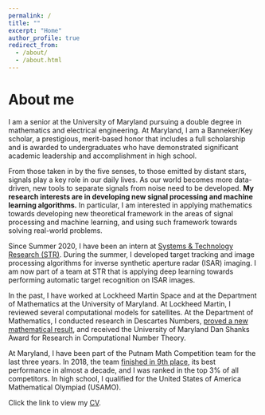 ```yaml
---
permalink: /
title: ""
excerpt: "Home"
author_profile: true
redirect_from:
  - /about/
  - /about.html
---
```

About me
=====

I am a senior at the University of Maryland pursuing a double degree in mathematics and electrical engineering. At Maryland, I am a Banneker/Key scholar, a prestigious, merit-based honor that includes a full scholarship and is awarded to undergraduates who have demonstrated significant academic leadership and accomplishment in high school.

From those taken in by the five senses, to those emitted by distant stars, signals play a key role in our daily lives. As our world becomes more data-driven, new tools to separate signals from noise need to be developed. **My research interests are in developing new signal processing and machine learning algorithms.** In particular, I am interested in applying mathematics towards developing new theoretical framework in the areas of signal processing and machine learning, and using such framework towards solving real-world problems.

Since Summer 2020, I have been an intern at [Systems & Technology Research (STR)](https://stresearch.com). During the summer, I developed target tracking and image processing algorithms for inverse synthetic aperture radar (ISAR) imaging. I am now part of a team at STR that is applying deep learning towards performing automatic target recognition on ISAR images.

In the past, I have worked at Lockheed Martin Space and at the Department of Mathematics at the University of Maryland. At Lockheed Martin, I reviewed several computational models for satellites. At the Department of Mathematics, I conducted research in Descartes Numbers, [proved a new mathematical result](https://pratikrathore8.github.io/publication/2018-08-29-descartes-numbers), and received the University of Maryland Dan Shanks Award for Research in Computational Number Theory.

At Maryland, I have been part of the Putnam Math Competition team for the last three years. In 2018, the team [finished in 9th place](https://cmns.umd.edu/news-events/features/4388), its best performance in almost a decade, and I was ranked in the top 3% of all competitors. In high school, I qualified for the United States of America Mathematical Olympiad (USAMO).

Click the link to view my [CV](https://pratikrathore8.github.io/files/cv.pdf).
